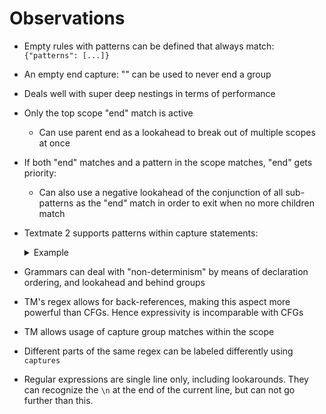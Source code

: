 # Observations

-   Empty rules with patterns can be defined that always match: `{"patterns": [...]}`
-   An empty end capture: "" can be used to never end a group
-   Deals well with super deep nestings in terms of performance
-   Only the top scope "end" match is active
    -   Can use parent end as a lookahead to break out of multiple scopes at once
-   If both "end" matches and a pattern in the scope matches, "end" gets priority:

    -   Can also use a negative lookahead of the conjunction of all sub-patterns as the "end" match in order to exit when no more children match

-   Textmate 2 supports patterns within capture statements:
    <details>
    <summary>Example</summary>

    ```js
    { patterns = (
        {
            name = 'markup.bold.toy';
            match = '\*.*?\*';
            captures = {
                0 = {
                    patterns = ({
                        name = 'markup.italic.toy';
                        match = '_.*?_';
                    });
                };
            };
        }, {
            name = 'markup.italic.toy';
            match = '_.*?_';
            captures = {
                0 = {
                    patterns = ({
                        name = 'markup.bold.toy';
                        match = '\*.*?\*';
                    });
                };
            };
        }
    ); }
    ```

    Source: https://www.apeth.com/nonblog/stories/textmatebundle.html
    </details>

-   Grammars can deal with "non-determinism" by means of declaration ordering, and lookahead and behind groups
-   TM's regex allows for back-references, making this aspect more powerful than CFGs. Hence expressivity is incomparable with CFGs
-   TM allows usage of capture group matches within the scope
-   Different parts of the same regex can be labeled differently using `captures`
-   Regular expressions are single line only, including lookarounds. They can recognize the `\n` at the end of the current line, but can not go further than this. 